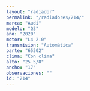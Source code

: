 ```yaml
---
layout: "radiador"
permalink: "/radiadores/214/"
marca: "Audi"
modelo: "Q3"
ano: "2020"
motor: "L4 2.0"
transmision: "Automática"
parte: "65302"
clima: "Con clima"
alto: "25 5/8"
ancho: "17"
observaciones: ""
id: "214"
---
```


